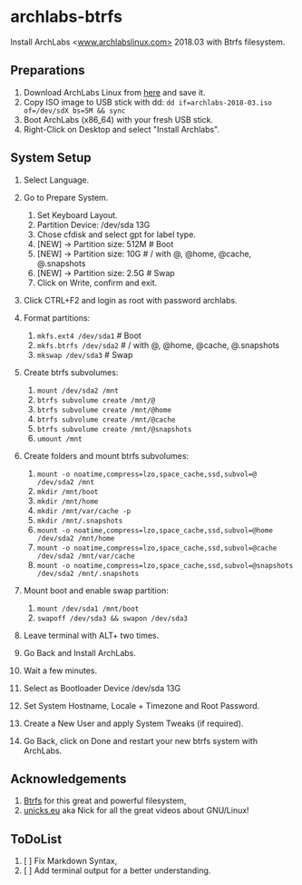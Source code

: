 # archlabs-btrfs
Install ArchLabs &lt;www.archlabslinux.com> 2018.03 with Btrfs filesystem.

## Preparations
1. Download ArchLabs Linux from [here](https://archlabslinux.com/get-archlabs-2/) and save it.
2. Copy ISO image to USB stick with dd: `dd if=archlabs-2018-03.iso of=/dev/sdX bs=5M && sync`
3. Boot ArchLabs (x86_64) with your fresh USB stick.
4. Right-Click on Desktop and select "Install Archlabs".

## System Setup
1. Select Language.

2. Go to Prepare System.
    1. Set Keyboard Layout.
    2. Partition Device: /dev/sda 13G
    3. Chose cfdisk and select gpt for label type.
    4. [NEW] -> Partition size: 512M     # Boot
    5. [NEW] -> Partition size: 10G     # / with @, @home, @cache, @.snapshots
    6. [NEW] -> Partition size: 2.5G # Swap
    7. Click on Write, confirm and exit.

3. Click CTRL+F2 and login as root with password archlabs.
4. Format partitions:
    1. `mkfs.ext4 /dev/sda1`    # Boot
    2. `mkfs.btrfs /dev/sda2`   # / with @, @home, @cache, @.snapshots
    3. `mkswap /dev/sda3`       # Swap

5. Create btrfs subvolumes:
    1. `mount /dev/sda2 /mnt`
    2. `btrfs subvolume create /mnt/@`
    3. `btrfs subvolume create /mnt/@home`
    4. `btrfs subvolume create /mnt/@cache`
    5. `btrfs subvolume create /mnt/@snapshots`
    6. `umount /mnt`

6. Create folders and mount btrfs subvolumes:
    1. `mount -o noatime,compress=lzo,space_cache,ssd,subvol=@ /dev/sda2 /mnt`
    2. `mkdir /mnt/boot`
    3. `mkdir /mnt/home`
    4. `mkdir /mnt/var/cache -p`
    5. `mkdir /mnt/.snapshots`
    6. `mount -o noatime,compress=lzo,space_cache,ssd,subvol=@home /dev/sda2 /mnt/home`
    7. `mount -o noatime,compress=lzo,space_cache,ssd,subvol=@cache /dev/sda2 /mnt/var/cache`
    8. `mount -o noatime,compress=lzo,space_cache,ssd,subvol=@snapshots /dev/sda2 /mnt/.snapshots`

7. Mount boot and enable swap partition:
    1. `mount /dev/sda1 /mnt/boot`
    2. `swapoff /dev/sda3 && swapon /dev/sda3`

8. Leave terminal with ALT+<KEY-LEFT> two times.
9. Go Back and Install ArchLabs.
10. Wait a few minutes. 
11. Select as Bootloader Device /dev/sda  13G
12. Set System Hostname, Locale + Timezone and Root Password.
13. Create a New User and apply System Tweaks (if required).
14. Go Back, click on Done and restart your new btrfs system with ArchLabs.

## Acknowledgements
1. [Btrfs](https://btrfs.wiki.kernel.org/index.php/Main_Page) for this great and powerful filesystem,
2. [unicks.eu](http://unicks.eu) aka Nick for all the great videos about GNU/Linux!

## ToDoList
1. [ ] Fix Markdown Syntax,
2. [ ] Add terminal output for a better understanding.
